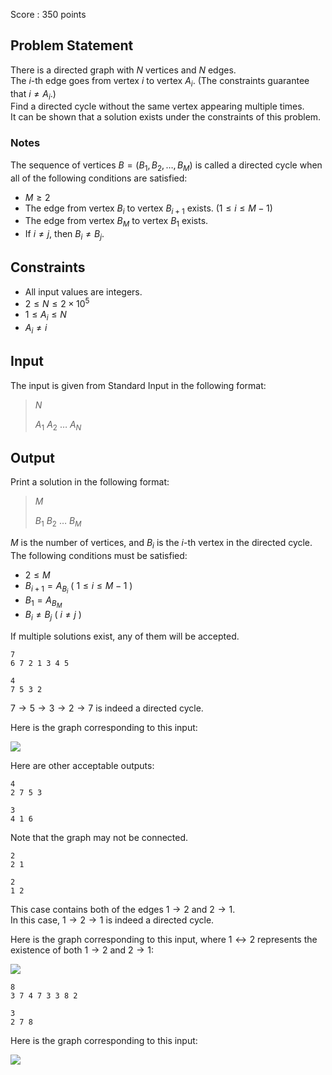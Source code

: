 Score : $350$ points

## Problem Statement

There is a directed graph with $N$ vertices and $N$ edges.<br>
The $i$-th edge goes from vertex $i$ to vertex $A_i$. (The constraints guarantee that $i \neq A_i$.)<br>
Find a directed cycle without the same vertex appearing multiple times.<br>
It can be shown that a solution exists under the constraints of this problem.

### Notes

The sequence of vertices $B = (B_1, B_2, \dots, B_M)$ is called a directed cycle when all of the following conditions are satisfied:

- $M \geq 2$
- The edge from vertex $B_i$ to vertex $B_{i+1}$ exists. $(1 \leq i \leq M-1)$
- The edge from vertex $B_M$ to vertex $B_1$ exists.
- If $i \neq j$, then $B_i \neq B_j$.

## Constraints

- All input values are integers.
- $2 \le N \le 2 \times 10^5$
- $1 \le A_i \le N$
- $A_i \neq i$

## Input

The input is given from Standard Input in the following format:

> $N$
> 
> $A_1$ $A_2$ $\dots$ $A_N$

## Output

Print a solution in the following format:

> $M$
> 
> $B_1$ $B_2$ $\dots$ $B_M$

$M$ is the number of vertices, and $B_i$ is the $i$-th vertex in the directed cycle.<br>
The following conditions must be satisfied:

- $2 \le M$
- $B_{i+1} = A_{B_i}$ ( $1 \le i \le M-1$ )
- $B_{1} = A_{B_M}$
- $B_i \neq B_j$ ( $i \neq j$ )

If multiple solutions exist, any of them will be accepted.

```input1
7
6 7 2 1 3 4 5
```

```output1
4
7 5 3 2
```

$7 \rightarrow 5 \rightarrow 3 \rightarrow 2 \rightarrow 7$ is indeed a directed cycle.

Here is the graph corresponding to this input:

![](https://img.atcoder.jp/abc311/0ab396c54e276edb27de02ad3b20cf7f.png)

Here are other acceptable outputs:

```output1
4
2 7 5 3
```

```output1
3
4 1 6
```

Note that the graph may not be connected.

```input2
2
2 1
```

```output2
2
1 2
```

This case contains both of the edges $1 \rightarrow 2$ and $2 \rightarrow 1$.<br>
In this case, $1 \rightarrow 2 \rightarrow 1$ is indeed a directed cycle.

Here is the graph corresponding to this input, where $1 \leftrightarrow 2$ represents the existence of both $1 \rightarrow 2$ and $2 \rightarrow 1$:

![](https://img.atcoder.jp/abc311/97e8121c1e36bbcefae0b68e1b8fbfd2.png)

```input3
8
3 7 4 7 3 3 8 2
```

```output3
3
2 7 8
```

Here is the graph corresponding to this input:

![](https://img.atcoder.jp/abc311/c31a7153e0ca36e8c0e1dd4c7bfe5329.png)